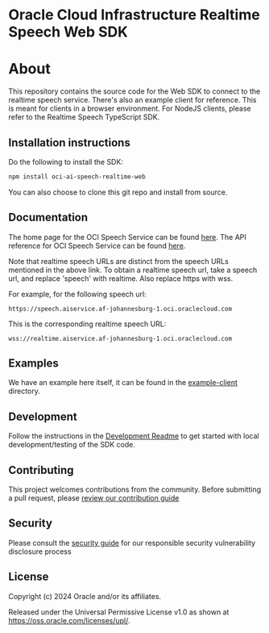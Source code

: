 # Oracle Cloud Infrastructure Realtime Speech Web SDK

# About

This repository contains the source code for the Web SDK to connect to the realtime speech service. There's also an example client for reference. This is meant for clients in a browser environment. For NodeJS clients, please refer to the Realtime Speech TypeScript SDK.

## Installation instructions

Do the following to install the SDK:

```bash
npm install oci-ai-speech-realtime-web
```

You can also choose to clone this git repo and install from source.

## Documentation

The home page for the OCI Speech Service can be found [here](https://www.oracle.com/artificial-intelligence/speech/).
The API reference for OCI Speech Service can be found [here](https://docs.oracle.com/en-us/iaas/api/#/en/speech/latest/).

Note that realtime speech URLs are distinct from the speech URLs mentioned in the above link. To obtain a realtime speech url, take a speech url, and replace 'speech' with realtime. Also replace https with wss. 

For example, for the following speech url:

```https://speech.aiservice.af-johannesburg-1.oci.oraclecloud.com```

This is the corresponding realtime speech URL:

```wss://realtime.aiservice.af-johannesburg-1.oci.oraclecloud.com```

## Examples
We have an example here itself, it can be found in the [example-client](example-client/) directory.


## Development
Follow the instructions in the [Development Readme](ai-speech-realtime-sdk-web/README.md) to get started with local development/testing of the SDK code. 

## Contributing

This project welcomes contributions from the community. Before submitting a pull request, please [review our contribution guide](./CONTRIBUTING.md)

## Security

Please consult the [security guide](./SECURITY.md) for our responsible security vulnerability disclosure process

## License

Copyright (c) 2024 Oracle and/or its affiliates.

Released under the Universal Permissive License v1.0 as shown at
<https://oss.oracle.com/licenses/upl/>.
